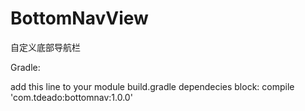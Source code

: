 # BottomNavView
自定义底部导航栏


Gradle:

add this line to your module build.gradle dependecies block:
compile 'com.tdeado:bottomnav:1.0.0'
